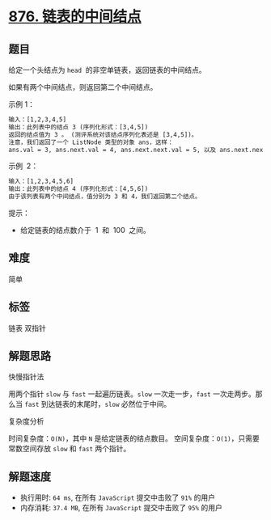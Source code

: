 # [876. 链表的中间结点](https://leetcode-cn.com/problems/middle-of-the-linked-list/)

## 题目

给定一个头结点为 `head`  的非空单链表，返回链表的中间结点。

如果有两个中间结点，则返回第二个中间结点。

示例 1：

```txt
输入：[1,2,3,4,5]
输出：此列表中的结点 3 (序列化形式：[3,4,5])
返回的结点值为 3 。 (测评系统对该结点序列化表述是 [3,4,5])。
注意，我们返回了一个 ListNode 类型的对象 ans，这样：
ans.val = 3, ans.next.val = 4, ans.next.next.val = 5, 以及 ans.next.next.next = NULL.
```

示例  2：

```txt
输入：[1,2,3,4,5,6]
输出：此列表中的结点 4 (序列化形式：[4,5,6])
由于该列表有两个中间结点，值分别为 3 和 4，我们返回第二个结点。
```

提示：

- 给定链表的结点数介于  1  和  100  之间。

## 难度

简单

## 标签

链表 双指针

## 解题思路

快慢指针法

用两个指针 `slow` 与 `fast` 一起遍历链表。`slow` 一次走一步，`fast` 一次走两步。那么当 `fast` 到达链表的末尾时，`slow` 必然位于中间。

复杂度分析

时间复杂度：`O(N)`，其中 `N` 是给定链表的结点数目。
空间复杂度：`O(1)`，只需要常数空间存放 `slow` 和 `fast` 两个指针。

## 解题速度

- 执行用时: `64 ms`, 在所有 `JavaScript` 提交中击败了 `91%` 的用户
- 内存消耗: `37.4 MB`, 在所有 `JavaScript` 提交中击败了 `95%` 的用户
